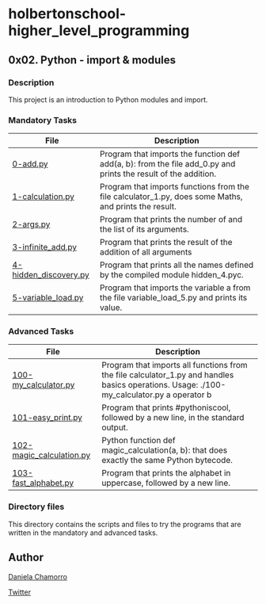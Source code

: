# holbertonschool-higher_level_programming

## 0x02. Python - import & modules
### Description
This project is an introduction to Python modules and import.


### Mandatory Tasks

| File | Description |
| ------ | ------ |
| [0-add.py](https://github.com/dalexach/holbertonschool-higher_level_programming/blob/master/0x02-python-import_modules/0-add.py) | Program that imports the function def add(a, b): from the file add_0.py and prints the result of the addition. |
| [1-calculation.py](https://github.com/dalexach/holbertonschool-higher_level_programming/blob/master/0x02-python-import_modules/1-calculation.py) | Program that imports functions from the file calculator_1.py, does some Maths, and prints the result. |
| [2-args.py](https://github.com/dalexach/holbertonschool-higher_level_programming/blob/master/0x02-python-import_modules/2-args.py) | Program that prints the number of and the list of its arguments. |
| [3-infinite_add.py](https://github.com/dalexach/holbertonschool-higher_level_programming/blob/master/0x02-python-import_modules/3-infinite_add.py) | Program that prints the result of the addition of all arguments |
| [4-hidden_discovery.py](https://github.com/dalexach/holbertonschool-higher_level_programming/blob/master/0x02-python-import_modules/4-hidden_discovery.py) | Program that prints all the names defined by the compiled module hidden_4.pyc. |
| [5-variable_load.py](https://github.com/dalexach/holbertonschool-higher_level_programming/blob/master/0x02-python-import_modules/5-variable_load.py) | Program that imports the variable a from the file variable_load_5.py and prints its value. |

### Advanced Tasks
| File | Description |
| ------ | ------ |
| [100-my_calculator.py](https://github.com/dalexach/holbertonschool-higher_level_programming/blob/master/0x02-python-import_modules/100-my_calculator.py) | Program that imports all functions from the file calculator_1.py and handles basics operations. Usage: ./100-my_calculator.py a operator b |
| [101-easy_print.py](https://github.com/dalexach/holbertonschool-higher_level_programming/blob/master/0x02-python-import_modules/101-easy_print.py) | Program that prints #pythoniscool, followed by a new line, in the standard output. |
| [102-magic_calculation.py](https://github.com/dalexach/holbertonschool-higher_level_programming/blob/master/0x02-python-import_modules/102-magic_calculation.py) | Python function def magic_calculation(a, b): that does exactly the same Python bytecode. |
| [103-fast_alphabet.py](https://github.com/dalexach/holbertonschool-higher_level_programming/blob/master/0x02-python-import_modules/103-fast_alphabet.py) | Program that prints the alphabet in uppercase, followed by a new line. |

### Directory files
This directory contains the scripts and files to try the programs that are written in the mandatory and advanced tasks.

## Author

[Daniela Chamorro](https://www.linkedin.com/in/daniela-alexandra-chamorro-guerrero-666805a1/)

[Twitter](https://twitter.com/dalexach)